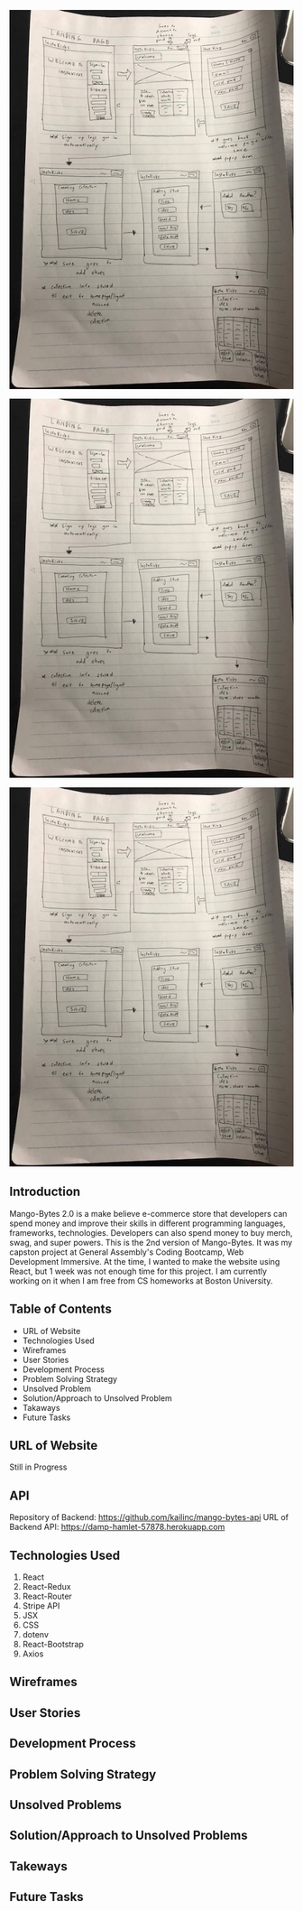 
![Landing  Page](https://raw.githubusercontent.com/kailinc/airkicks-front-end/basic/docAssets/wireframes/wireframe1.jpg)

![Shopping Page ](https://raw.githubusercontent.com/kailinc/airkicks-front-end/basic/docAssets/wireframes/wireframe1.jpg)

![Checkout Page ](https://raw.githubusercontent.com/kailinc/airkicks-front-end/basic/docAssets/wireframes/wireframe1.jpg)
## Introduction

Mango-Bytes 2.0 is a make believe e-commerce store that developers can spend money
and improve their skills in different programming languages, frameworks, technologies.
Developers can also spend money to buy merch, swag, and super powers. This is the
2nd version of Mango-Bytes. It was my capston project at General Assembly's Coding
Bootcamp, Web Development Immersive. At the time, I wanted to make the website using
React, but 1 week was not enough time for this project. I am currently working on it
when I am free from CS homeworks at Boston University.

## Table of Contents

-   URL of Website
-   Technologies Used
-   Wireframes
-   User Stories
-   Development Process
-   Problem Solving Strategy
-   Unsolved Problem
-   Solution/Approach to Unsolved Problem
-   Takaways
-   Future Tasks

## URL of Website

Still in Progress

## API

Repository of Backend: https://github.com/kailinc/mango-bytes-api
URL of Backend API: https://damp-hamlet-57878.herokuapp.com

## Technologies Used

1. React
2. React-Redux
3. React-Router
4. Stripe API
5. JSX
6. CSS
7. dotenv
8. React-Bootstrap
9. Axios

## Wireframes

## User Stories

## Development Process

## Problem Solving Strategy

## Unsolved Problems

## Solution/Approach to Unsolved Problems

## Takeways

## Future Tasks
